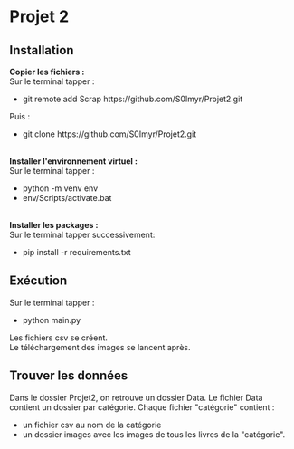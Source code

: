 # Projet 2
<h2> Installation</h2>
<b>Copier les fichiers :</b> <br>
Sur le terminal tapper : <br>
<ul>
    <li>git remote add Scrap https://github.com/S0Imyr/Projet2.git</li>
</ul>
Puis : <br>
<ul>
    <li>git clone https://github.com/S0Imyr/Projet2.git </li>
</ul>
<br>
<b>Installer l'environnement virtuel :</b> <br>
Sur le terminal tapper : <br>
<ul>
    <li>python -m venv env</li>
    <li>env/Scripts/activate.bat</li>
</ul>
<br>
<b>Installer les packages :</b> <br>
Sur le terminal tapper successivement: <br>
<ul>
    <li>pip install -r requirements.txt</li>
</ul>

<h2> Exécution </h2>
Sur le terminal tapper : <br>
<ul>
    <li>python main.py</li>
</ul>
Les fichiers csv se créent. <br>
Le téléchargement des images se lancent après.


<h2> Trouver les données </h2>
Dans le dossier Projet2, on retrouve un dossier Data.
Le fichier Data contient un dossier par catégorie.
Chaque fichier "catégorie" contient :
<ul>
    <li>un fichier csv au nom de la catégorie</li>
    <li>un dossier images avec les images de tous les livres de la "catégorie".</li>
</ul>
